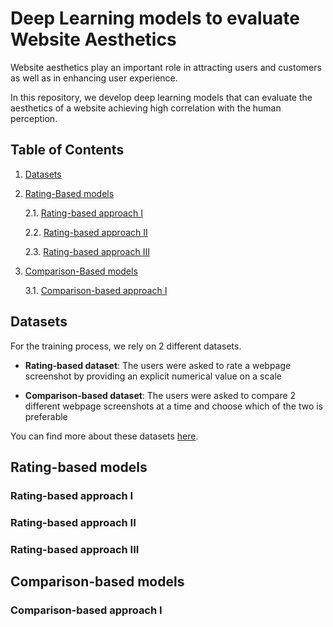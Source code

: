 # Deep Learning models to evaluate Website Aesthetics

Website aesthetics play an important role in attracting users and customers as
well as in enhancing user experience.

In this repository, we develop deep learning models that can evaluate the aesthetics of a website achieving high correlation with the human perception.

## Table of Contents

1. [Datasets](#datasets)

2. [Rating-Based models](#rating-based-models)

    2.1. [Rating-based approach I](#rating-based-approach-i)

    2.2. [Rating-based approach II](#rating-based-approach-ii)

    2.3. [Rating-based approach III](#rating-based-approach-iii)

3. [Comparison-Based models](#comparison-based-models)

    3.1. [Comparison-based approach I](#comparison-based-approach-i)

## Datasets

For the training process, we rely on 2 different datasets.

* **Rating-based dataset**: The users were asked to rate a webpage screenshot by providing an explicit numerical value on a scale

* **Comparison-based dataset**: The users were asked to compare 2 different webpage screenshots at a time and choose which of the two is preferable

You can find more about these datasets [here](https://github.com/calista-ai/website-aesthetics-datasets).

## Rating-based models

### Rating-based approach I

### Rating-based approach II

### Rating-based approach III

## Comparison-based models

### Comparison-based approach I